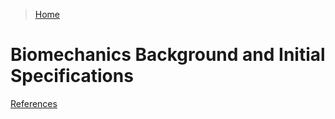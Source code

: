 >[Home](index.md)
# Biomechanics Background and Initial Specifications


[References](references.md)


